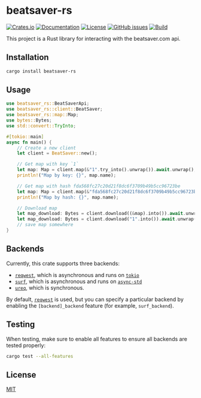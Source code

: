 # beatsaver-rs

[![Crates.io](https://img.shields.io/crates/v/beatsaver-rs.svg)](https://crates.io/crates/beatsaver-rs)
[![Documentation](https://docs.rs/beatsaver-rs/badge.svg)](https://docs.rs/beatsaver-rs)
[![License](https://img.shields.io/badge/license-MIT-blue.svg)](LICENSE)
[![GitHub issues](https://img.shields.io/github/issues/qwerty01/beatsaver-rs)](https://github.com/qwerty01/beatsaver-rs/issues)
[![Build](https://github.com/qwerty01/beatsaver-rs/workflows/Build/badge.svg)](https://github.com/qwerty01/beatsaver-rs/actions?query=workflow%3ABuild)

This project is a Rust library for interacting with the beatsaver.com api.

## Installation

```bash
cargo install beatsaver-rs
```

## Usage

```rust
use beatsaver_rs::BeatSaverApi;
use beatsaver_rs::client::BeatSaver;
use beatsaver_rs::map::Map;
use bytes::Bytes;
use std::convert::TryInto;

#[tokio::main]
async fn main() {
    // Create a new client
    let client = BeatSaver::new();

    // Get map with key `1`
    let map: Map = client.map(&"1".try_into().unwrap()).await.unwrap();
    println!("Map by key: {}", map.name);

    // Get map with hash fda568fc27c20d21f8dc6f3709b49b5cc96723be
    let map: Map = client.map(&"fda568fc27c20d21f8dc6f3709b49b5cc96723be".try_into().unwrap()).await.unwrap();
    println!("Map by hash: {}", map.name);

    // Download map
    let map_download: Bytes = client.download((&map).into()).await.unwrap();
    let map_download: Bytes = client.download("1".into()).await.unwrap();
    // save map somewhere
}
```

## Backends

Currently, this crate supports three backends:
* [`reqwest`](https://crates.io/crates/reqwest), which is asynchronous and runs on [`tokio`](https://crates.io/crates/tokio)
* [`surf`](https://crates.io/crates/surf), which is asynchronous and runs on [`async-std`](https://crates.io/crates/async-std)
* [`ureq`](https://crates.io/crates/ureq), which is synchronous.

By default, [`reqwest`](https://crates.io/crates/reqwest) is used, but you can specify a particular backend by enabling the `[backend]_backend` feature (for example, `surf_backend`).

## Testing

When testing, make sure to enable all features to ensure all backends are tested properly:

```bash
cargo test --all-features
```

## License
[MIT](LICENSE)
